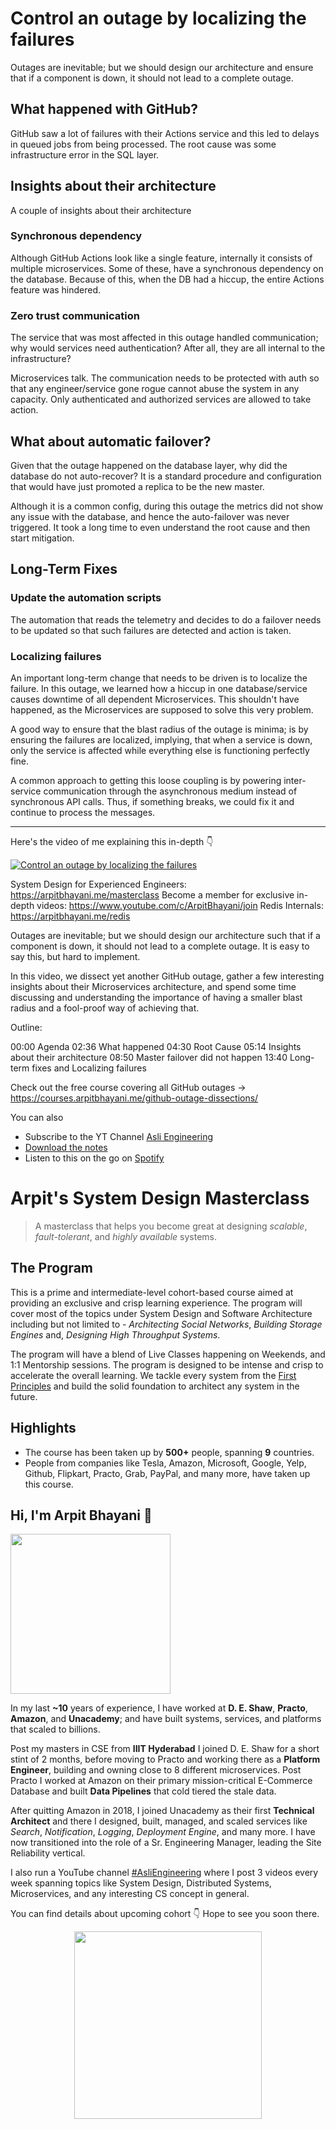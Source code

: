 Control an outage by localizing the failures
===


Outages are inevitable; but we should design our architecture and ensure that if a component is down, it should not lead to a complete outage.

## What happened with GitHub?

GitHub saw a lot of failures with their Actions service and this led to delays in queued jobs from being processed. The root cause was some infrastructure error in the SQL layer.

## Insights about their architecture

A couple of insights about their architecture

### Synchronous dependency

Although GitHub Actions look like a single feature, internally it consists of multiple microservices. Some of these, have a synchronous dependency on the database. Because of this, when the DB had a hiccup, the entire Actions feature was hindered.

### Zero trust communication

The service that was most affected in this outage handled communication; why would services need authentication? After all, they are all internal to the infrastructure?

Microservices talk. The communication needs to be protected with auth so that any engineer/service gone rogue cannot abuse the system in any capacity. Only authenticated and authorized services are allowed to take action.

## What about automatic failover?

Given that the outage happened on the database layer, why did the database do not auto-recover? It is a standard procedure and configuration that would have just promoted a replica to be the new master.

Although it is a common config, during this outage the metrics did not show any issue with the database, and hence the auto-failover was never triggered. It took a long time to even understand the root cause and then start mitigation.

## Long-Term Fixes

### Update the automation scripts

The automation that reads the telemetry and decides to do a failover needs to be updated so that such failures are detected and action is taken.

### Localizing failures

An important long-term change that needs to be driven is to localize the failure. In this outage, we learned how a hiccup in one database/service causes downtime of all dependent Microservices. This shouldn't have happened, as the Microservices are supposed to solve this very problem.

A good way to ensure that the blast radius of the outage is minima; is by ensuring the failures are localized, implying, that when a service is down, only the service is affected while everything else is functioning perfectly fine.

A common approach to getting this loose coupling is by powering inter-service communication through the asynchronous medium instead of synchronous API calls. Thus, if something breaks, we could fix it and continue to process the messages.
<hr />


<p>Here's the video of me explaining this in-depth 👇‍</p>

[![Control an outage by localizing the failures](https://i.ytimg.com/vi/Of3FS2qDM28/mqdefault.jpg)](https://www.youtube.com/watch?v=Of3FS2qDM28)

System Design for Experienced Engineers: https://arpitbhayani.me/masterclass
Become a member for exclusive in-depth videos: https://www.youtube.com/c/ArpitBhayani/join
Redis Internals: https://arpitbhayani.me/redis

Outages are inevitable; but we should design our architecture such that if a component is down, it should not lead to a complete outage. It is easy to say this, but hard to implement.

In this video, we dissect yet another GitHub outage, gather a few interesting insights about their Microservices architecture, and spend some time discussing and understanding the importance of having a smaller blast radius and a fool-proof way of achieving that.

Outline:

00:00 Agenda
02:36 What happened
04:30 Root Cause
05:14 Insights about their architecture
08:50 Master failover did not happen
13:40 Long-term fixes and Localizing failures

Check out the free course covering all GitHub outages →  https://courses.arpitbhayani.me/github-outage-dissections/

You can also
 - Subscribe to the YT Channel [Asli Engineering](https://youtube.com/c/ArpitBhayani)
 - [Download the notes](https://drive.google.com/file/d/1V_nuSi4KDsuTD_p0beIWoBDmRN9T5d5V/view?usp=sharing)
 - Listen to this on the go on [Spotify](https://open.spotify.com/show/7qMoamm2iZQrsPVm6IQLoD)

# Arpit's System Design Masterclass

> A masterclass that helps you become great at designing _scalable_, _fault-tolerant_, and _highly available_ systems.

## The Program

This is a prime and intermediate-level cohort-based course aimed at providing an exclusive and crisp learning experience. The program will cover most of the topics under System Design and Software Architecture including but not limited to - _Architecting Social Networks_, _Building Storage Engines_ and, _Designing High Throughput Systems_.

The program will have a blend of Live Classes happening on Weekends, and 1:1 Mentorship sessions. The program is designed to be intense and crisp to accelerate the overall learning. We tackle every system from the [First Principles](https://en.wikipedia.org/wiki/First_principle) and build the solid foundation to architect any system in the future.


## Highlights

 - The course has been taken up by __500+__ people, spanning __9__ countries.
 - People from companies like Tesla, Amazon, Microsoft, Google, Yelp, Github, Flipkart, Practo, Grab, PayPal, and many more, have taken up this course.


## Hi, I'm Arpit Bhayani 👋

<img width="256px" src="https://arpitbhayani.me/static/img/arpit.jpg" />

In my last **~10** years of experience, I have worked at **D. E. Shaw**, **Practo**, **Amazon**, and **Unacademy**; and have built systems, services, and platforms that scaled to billions.

Post my masters in CSE from **IIIT Hyderabad** I joined D. E. Shaw for a short stint of 2 months, before moving to Practo and working there as a **Platform Engineer**, building and owning close to 8 different microservices. Post Practo I worked at Amazon on their primary mission-critical E-Commerce Database and built **Data Pipelines** that cold tiered the stale data.

After quitting Amazon in 2018, I joined Unacademy as their first **Technical Architect** and there I designed, built, managed, and scaled services like _Search_, _Notification_, _Logging_, _Deployment Engine_, and many more. I have now transitioned into the role of a Sr. Engineering Manager, leading the Site Reliability vertical.

I also run a YouTube channel [#AsliEngineering](https://www.youtube.com/c/ArpitBhayani) where I post 3 videos every week spanning topics like System Design, Distributed Systems, Microservices, and any interesting CS concept in general.

You can find details about upcoming cohort 👇‍ Hope to see you soon there.

<center>
<a target="_blank" href="https://arpitbhayani.me/masterclass">
<img src="https://user-images.githubusercontent.com/4745789/137859181-d4499cf4-ce65-4466-8b88-a078ece0f081.PNG" width="300px" />
</a>
</center>